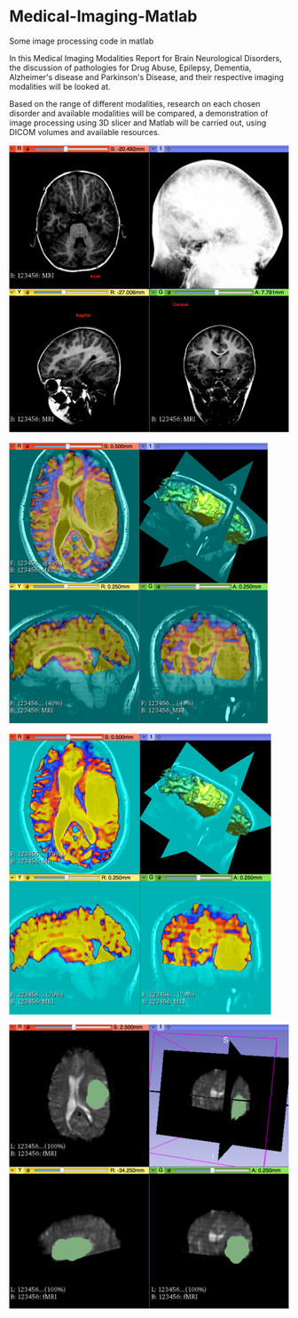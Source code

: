 # Medical-Imaging-Matlab
Some image processing code in matlab


In this Medical Imaging Modalities Report for Brain Neurological Disorders, the discussion of pathologies for Drug Abuse, Epilepsy, Dementia, Alzheimer's disease and Parkinson's Disease, and their respective imaging modalities will be looked at.

Based on the range of different modalities, research on each chosen disorder and available modalities will be compared, a demonstration of image processing using 3D slicer and Matlab will be carried out, using DICOM volumes and available resources.

![](/1.png)

![](/2.png)

![](/3.png)

![](/4.png)
